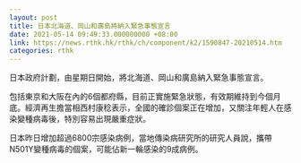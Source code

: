 ```yaml
---
layout: post
title: 日本北海道、岡山和廣島將納入緊急事態宣言
date: 2021-05-14 09:49:33.000000000 +08:00
link: https://news.rthk.hk/rthk/ch/component/k2/1590847-20210514.htm
categories: rthk
---
```


日本政府計劃，由星期日開始，將北海道、岡山和廣島納入緊急事態宣言。

包括東京和大阪在內的6個都府縣，目前正實施緊急狀態，有效期維持到今個月底。經濟再生擔當相西村康稔表示，全國的確診個案正在增加，又關注年輕人在感染變種病毒後，特別容易出現嚴重症狀。

日本昨日增加超過6800宗感染病例，當地傳染病研究所的研究人員說，攜帶N501Y變種病毒的個案，可能佔新一輪感染的9成病例。
